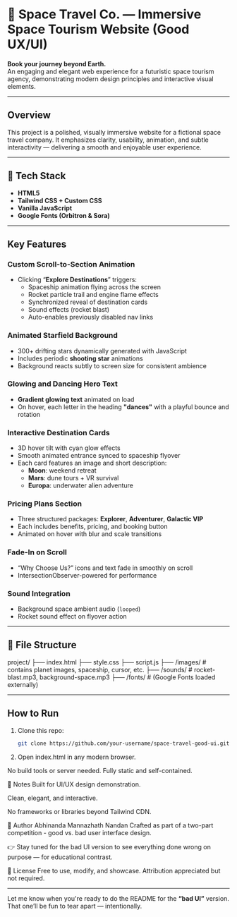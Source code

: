 # 🌌 Space Travel Co. — Immersive Space Tourism Website (Good UX/UI)

**Book your journey beyond Earth.**  
An engaging and elegant web experience for a futuristic space tourism agency, demonstrating modern design principles and interactive visual elements.

---

## Overview

This project is a polished, visually immersive website for a fictional space travel company. It emphasizes clarity, usability, animation, and subtle interactivity — delivering a smooth and enjoyable user experience.

---

## 🔧 Tech Stack

- **HTML5**
- **Tailwind CSS + Custom CSS**
- **Vanilla JavaScript**
- **Google Fonts (Orbitron & Sora)**

---

## Key Features

### Custom Scroll-to-Section Animation
- Clicking “**Explore Destinations**” triggers:
  - Spaceship animation flying across the screen
  - Rocket particle trail and engine flame effects
  - Synchronized reveal of destination cards
  - Sound effects (rocket blast)
  - Auto-enables previously disabled nav links

### Animated Starfield Background
- 300+ drifting stars dynamically generated with JavaScript
- Includes periodic **shooting star** animations
- Background reacts subtly to screen size for consistent ambience

### Glowing and Dancing Hero Text
- **Gradient glowing text** animated on load
- On hover, each letter in the heading **"dances"** with a playful bounce and rotation

### Interactive Destination Cards
- 3D hover tilt with cyan glow effects
- Smooth animated entrance synced to spaceship flyover
- Each card features an image and short description:
  - **Moon**: weekend retreat
  - **Mars**: dune tours + VR survival
  - **Europa**: underwater alien adventure

### Pricing Plans Section
- Three structured packages: **Explorer**, **Adventurer**, **Galactic VIP**
- Each includes benefits, pricing, and booking button
- Animated on hover with blur and scale transitions

### Fade-In on Scroll
- “Why Choose Us?” icons and text fade in smoothly on scroll
- IntersectionObserver-powered for performance

### Sound Integration
- Background space ambient audio (`looped`)
- Rocket sound effect on flyover action

---

## 📁 File Structure

project/
├── index.html
├── style.css
├── script.js
├── /images/ # contains planet images, spaceship, cursor, etc.
├── /sounds/ # rocket-blast.mp3, background-space.mp3
├── /fonts/ # (Google Fonts loaded externally)


---

## How to Run

1. Clone this repo:
   ```bash
   git clone https://github.com/your-username/space-travel-good-ui.git

2. Open index.html in any modern browser.

No build tools or server needed. Fully static and self-contained.

📌 Notes
Built for UI/UX design demonstration.

Clean, elegant, and interactive.

No frameworks or libraries beyond Tailwind CDN.

📣 Author
Abhinanda Mannazhath Nandan
Crafted as part of a two-part competition - good vs. bad user interface design.

👉 Stay tuned for the bad UI version to see everything done wrong on purpose — for educational contrast.



📄 License
Free to use, modify, and showcase.
Attribution appreciated but not required.


---

Let me know when you're ready to do the README for the **“bad UI”** version. That one’ll be fun to tear apart — intentionally.

